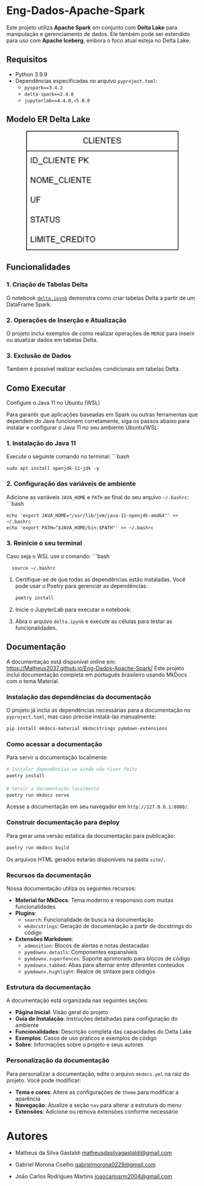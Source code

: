 # Eng-Dados-Apache-Spark

Este projeto utiliza **Apache Spark** em conjunto com **Delta Lake** para manipulação e gerenciamento de dados. Ele também pode ser estendido para uso com **Apache Iceberg**, embora o foco atual esteja no Delta Lake.

## Requisitos

- Python 3.9.9
- Dependências especificadas no arquivo `pyproject.toml`:
  - `pyspark==3.4.2`
  - `delta-spark==2.4.0`
  - `jupyterlab>=4.4.0,<5.0.0`


## Modelo ER Delta Lake

<p align="center">
  <img src="img/modeloER.png" alt="Modelo ER" width="400"/>
</p>

## Funcionalidades

### 1. Criação de Tabelas Delta
O notebook [`delta.ipynb`](pyspark-delta/delta.ipynb) demonstra como criar tabelas Delta a partir de um DataFrame Spark.

### 2. Operações de Inserção e Atualização
O projeto inclui exemplos de como realizar operações de `MERGE` para inserir ou atualizar dados em tabelas Delta.

### 3. Exclusão de Dados
Também é possível realizar exclusões condicionais em tabelas Delta.

## Como Executar

Configure o Java 11 no Ubuntu (WSL)

Para garantir que aplicações baseadas em Spark ou outras ferramentas que dependem do Java funcionem corretamente, siga os passos abaixo para instalar e configurar o Java 11 no seu ambiente Ubuntu/WSL:

### 1. Instalação do Java 11

Execute o seguinte comando no terminal:
      ```bash
      
    sudo apt install openjdk-11-jdk -y

### 2. Configuração das variáveis de ambiente

Adicione as variáveis `JAVA_HOME` e `PATH` ao final do seu arquivo `~/.bashrc`:
    ```bash
    
    echo 'export JAVA_HOME="/usr/lib/jvm/java-11-openjdk-amd64"' >> ~/.bashrc
    echo 'export PATH="$JAVA_HOME/bin:$PATH"' >> ~/.bashrc

### 3. Reinicie o seu terminal

Caso seja o WSL use o comando:
    ```bash
    
      source ~/.bashrc

1. Certifique-se de que todas as dependências estão instaladas. Você pode usar o Poetry para gerenciar as dependências:
   ```bash 
   poetry install
2. Inicie o JupyterLab para executar o notebook:

3. Abra o arquivo `delta.ipynb` e execute as células para testar as funcionalidades.

## Documentação

A documentação está disponível online em: https://Matheus2037.github.io/Eng-Dados-Apache-Spark/
Este projeto inclui documentação completa em português brasileiro usando MkDocs com o tema Material.

### Instalação das dependências da documentação

O projeto já inclui as dependências necessárias para a documentação no `pyproject.toml`, mas caso precise instalá-las manualmente:

```bash
pip install mkdocs-material mkdocstrings pymdown-extensions
```

### Como acessar a documentação

Para servir a documentação localmente:

```bash
# Instalar dependências se ainda não tiver feito
poetry install

# Servir a documentação localmente
poetry run mkdocs serve
```

Acesse a documentação em seu navegador em `http://127.0.0.1:8000/`.

### Construir documentação para deploy

Para gerar uma versão estática da documentação para publicação:

```bash
poetry run mkdocs build
```

Os arquivos HTML gerados estarão disponíveis na pasta `site/`.

### Recursos da documentação

Nossa documentação utiliza os seguintes recursos:

- **Material for MkDocs**: Tema moderno e responsivo com muitas funcionalidades
- **Plugins**:
  - `search`: Funcionalidade de busca na documentação
  - `mkdocstrings`: Geração de documentação a partir de docstrings do código
- **Extensões Markdown**:
  - `admonition`: Blocos de alertas e notas destacadas
  - `pymdownx.details`: Componentes expansíveis
  - `pymdownx.superfences`: Suporte aprimorado para blocos de código
  - `pymdownx.tabbed`: Abas para alternar entre diferentes conteúdos
  - `pymdownx.highlight`: Realce de sintaxe para códigos

### Estrutura da documentação

A documentação está organizada nas seguintes seções:

- **Página Inicial**: Visão geral do projeto
- **Guia de Instalação**: Instruções detalhadas para configuração do ambiente
- **Funcionalidades**: Descrição completa das capacidades do Delta Lake
- **Exemplos**: Casos de uso práticos e exemplos de código
- **Sobre**: Informações sobre o projeto e seus autores

### Personalização da documentação

Para personalizar a documentação, edite o arquivo `mkdocs.yml` na raiz do projeto. Você pode modificar:

- **Tema e cores**: Altere as configurações de `theme` para modificar a aparência
- **Navegação**: Atualize a seção `nav` para alterar a estrutura do menu
- **Extensões**: Adicione ou remova extensões conforme necessário

# Autores
 - Matheus da Silva Gastaldi matheusdasilvagastaldi@gmail.com

 - Gabriel Morona Coelho gabrielmorona0229@gmail.com

 - João Carlos Rodrigues Martins joaocarlosrm2004@gmail.com
